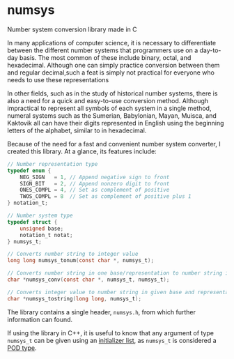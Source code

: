# numsys
Number system conversion library made in C

In many applications of computer science, it is necessary to differentiate between the different number systems that programmers use on a day-to-day basis. The most common of these include binary, octal, and hexadecimal. Although one can simply practice conversion between them and regular decimal,such a feat is simply not practical for everyone who needs to use these representations

In other fields, such as in the study of historical number systems, there is also a need for a quick and easy-to-use conversion method. Although impractical to represent all symbols of each system in a single method, numeral systems such as the Sumerian, Babylonian, Mayan, Muisca, and Kaktovik all can have their digits represented in English using the beginning letters of the alphabet, similar to in hexadecimal.

Because of the need for a fast and convenient number system converter, I created this library. At a glance, its features include:
```C
// Number representation type
typedef enum {
	NEG_SIGN   = 1,	// Append negative sign to front
	SIGN_BIT   = 2,	// Append nonzero digit to front
	ONES_COMPL = 4,	// Set as complement of positive
	TWOS_COMPL = 8	// Set as complement of positive plus 1
} notation_t;

// Number system type
typedef struct {
	unsigned base;
	notation_t notat;
} numsys_t;

// Converts number string to integer value
long long numsys_tonum(const char *, numsys_t);

// Converts number string in one base/representation to number string in another
char *numsys_conv(const char *, numsys_t, numsys_t);

// Converts integer value to number string in given base and representation
char *numsys_tostring(long long, numsys_t);
```
The library contains a single header, `numsys.h`, from which further information can found.

If using the library in C++, it is useful to know that any argument of type `numsys_t` can be given using an [initializer list](https://en.cppreference.com/w/cpp/utility/initializer_list), as `numsys_t` is considered a [POD type](https://stackoverflow.com/questions/146452/what-are-pod-types-in-c).
